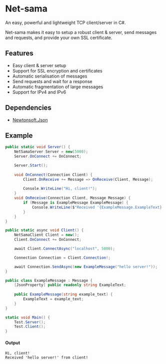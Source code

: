 # Net-sama
 
An easy, powerful and lightweight TCP client/server in C#.

Net-sama makes it easy to setup a robust client & server, send messages and requests, and provide your own SSL certificate.

## Features
- Easy client & server setup
- Support for SSL encryption and certificates
- Automatic serialisation of messages
- Send requests and wait for a response
- Automatic fragmentation of large messages
- Support for IPv4 and IPv6

## Dependencies
- [Newtonsoft.Json](https://www.newtonsoft.com/json)

## Example

```csharp
public static void Server() {
    NetSamaServer Server = new(5000);
    Server.OnConnect += OnConnect;

    Server.Start();
    
    void OnConnect(Connection Client) {
        Client.OnReceive += Message => OnReceive(Client, Message);
        
        Console.WriteLine("Hi, client!");
    }
    void OnReceive(Connection Client, Message Message) {
        if (Message is ExampleMessage ExampleMessage) {
            Console.WriteLine($"Received '{ExampleMessage.ExampleText}' from client!");
        }
    }
}
```
```csharp
public static async void Client() {
    NetSamaClient Client = new();
    Client.OnConnect += OnConnect;

    await Client.ConnectAsync("localhost", 5000);

    Connection Connection = Client.Connection!;

    await Connection.SendAsync(new ExampleMessage("hello server!"));
}
```
```csharp
public class ExampleMessage : Message {
    [JsonProperty] public readonly string ExampleText;
    
    public ExampleMessage(string example_text) {
        ExampleText = example_text;
    }
}
```
```csharp
static void Main() {
    Test.Server();
    Test.Client();
}
```
#### Output
```
Hi, client!
Received 'hello server!' from client!
```
